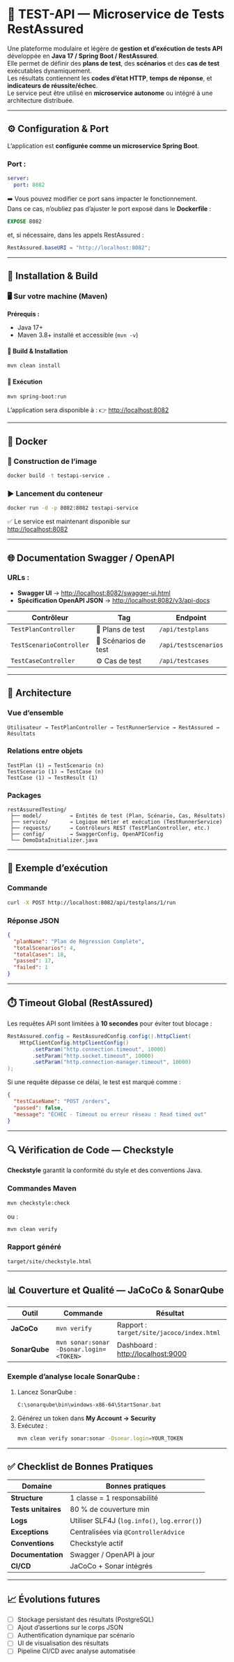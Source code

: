 # 🧪 TEST-API — Microservice de Tests RestAssured

Une plateforme modulaire et légère de **gestion et d’exécution de tests API** développée en **Java 17 / Spring Boot / RestAssured**.  
Elle permet de définir des **plans de test**, des **scénarios** et des **cas de test** exécutables dynamiquement.  
Les résultats contiennent les **codes d’état HTTP**, **temps de réponse**, et **indicateurs de réussite/échec**.  
Le service peut être utilisé en **microservice autonome** ou intégré à une architecture distribuée.

---

## ⚙️ Configuration & Port

L’application est **configurée comme un microservice Spring Boot**.

### Port :

```yaml
server:
  port: 8082
```

➡️ Vous pouvez modifier ce port sans impacter le fonctionnement.  
Dans ce cas, n’oubliez pas d’ajuster le port exposé dans le **Dockerfile** :

```dockerfile
EXPOSE 8082
```

et, si nécessaire, dans les appels RestAssured :
```java
RestAssured.baseURI = "http://localhost:8082";
```

---

## 🧱 Installation & Build

### 🖥️ Sur votre machine (Maven)
**Prérequis :**
- Java 17+
- Maven 3.8+ installé et accessible (`mvn -v`)

#### 🔨 Build & Installation
```bash
mvn clean install
```

#### 🚀 Exécution
```bash
mvn spring-boot:run
```

L’application sera disponible à :
👉 [http://localhost:8082](http://localhost:8082)

---

## 🐳 Docker

### 🧩 Construction de l’image
```bash
docker build -t testapi-service .
```

### ▶️ Lancement du conteneur
```bash
docker run -d -p 8082:8082 testapi-service
```

✅ Le service est maintenant disponible sur  
[http://localhost:8082](http://localhost:8082)

---

## 🌐 Documentation Swagger / OpenAPI

### URLs :
- **Swagger UI** → [http://localhost:8082/swagger-ui.html](http://localhost:8082/swagger-ui.html)
- **Spécification OpenAPI JSON** → [http://localhost:8082/v3/api-docs](http://localhost:8082/v3/api-docs)

| Contrôleur | Tag | Endpoint |
|-------------|------|-----------|
| `TestPlanController` | 🧩 Plans de test | `/api/testplans` |
| `TestScenarioController` | 🧠 Scénarios de test | `/api/testscenarios` |
| `TestCaseController` | ⚙️ Cas de test | `/api/testcases` |

---

## 🧩 Architecture

### Vue d’ensemble
```
Utilisateur → TestPlanController → TestRunnerService → RestAssured → Résultats
```

### Relations entre objets
```
TestPlan (1) → TestScenario (n)
TestScenario (1) → TestCase (n)
TestCase (1) → TestResult (1)
```

### Packages
```
restAssuredTesting/
 ├── model/         → Entités de test (Plan, Scénario, Cas, Résultats)
 ├── service/       → Logique métier et exécution (TestRunnerService)
 ├── requests/      → Contrôleurs REST (TestPlanController, etc.)
 ├── config/        → SwaggerConfig, OpenAPIConfig
 └── DemoDataInitializer.java
```

---

## 🧠 Exemple d’exécution

### Commande
```bash
curl -X POST http://localhost:8082/api/testplans/1/run
```

### Réponse JSON
```json
{
  "planName": "Plan de Régression Complète",
  "totalScenarios": 4,
  "totalCases": 18,
  "passed": 17,
  "failed": 1
}
```

---

## ⏱️ Timeout Global (RestAssured)

Les requêtes API sont limitées à **10 secondes** pour éviter tout blocage :

```java
RestAssured.config = RestAssuredConfig.config().httpClient(
    HttpClientConfig.httpClientConfig()
        .setParam("http.connection.timeout", 10000)
        .setParam("http.socket.timeout", 10000)
        .setParam("http.connection-manager.timeout", 10000)
);
```

Si une requête dépasse ce délai, le test est marqué comme :
```json
{
  "testCaseName": "POST /orders",
  "passed": false,
  "message": "ÉCHEC - Timeout ou erreur réseau : Read timed out"
}
```

---

## 🔍 Vérification de Code — Checkstyle

**Checkstyle** garantit la conformité du style et des conventions Java.

### Commandes Maven
```bash
mvn checkstyle:check
```
ou :
```bash
mvn clean verify
```

### Rapport généré
```
target/site/checkstyle.html
```

---

## 📊 Couverture et Qualité — JaCoCo & SonarQube

| Outil | Commande | Résultat |
|--------|-----------|-----------|
| **JaCoCo** | `mvn verify` | Rapport : `target/site/jacoco/index.html` |
| **SonarQube** | `mvn sonar:sonar -Dsonar.login=<TOKEN>` | Dashboard : [http://localhost:9000](http://localhost:9000) |

### Exemple d’analyse locale SonarQube :
1. Lancez SonarQube :
   ```bash
   C:\sonarqube\bin\windows-x86-64\StartSonar.bat
   ```
2. Générez un token dans **My Account → Security**
3. Exécutez :
   ```bash
   mvn clean verify sonar:sonar -Dsonar.login=YOUR_TOKEN
   ```

---

## ✅ Checklist de Bonnes Pratiques

| Domaine | Bonnes pratiques |
|----------|------------------|
| **Structure** | 1 classe = 1 responsabilité |
| **Tests unitaires** | 80 % de couverture min |
| **Logs** | Utiliser SLF4J (`log.info()`, `log.error()`) |
| **Exceptions** | Centralisées via `@ControllerAdvice` |
| **Conventions** | Checkstyle actif |
| **Documentation** | Swagger / OpenAPI à jour |
| **CI/CD** | JaCoCo + Sonar intégrés |

---

## 📈 Évolutions futures

- [ ] Stockage persistant des résultats (PostgreSQL)
- [ ] Ajout d’assertions sur le corps JSON
- [ ] Authentification dynamique par scénario
- [ ] UI de visualisation des résultats
- [ ] Pipeline CI/CD avec analyse automatisée
